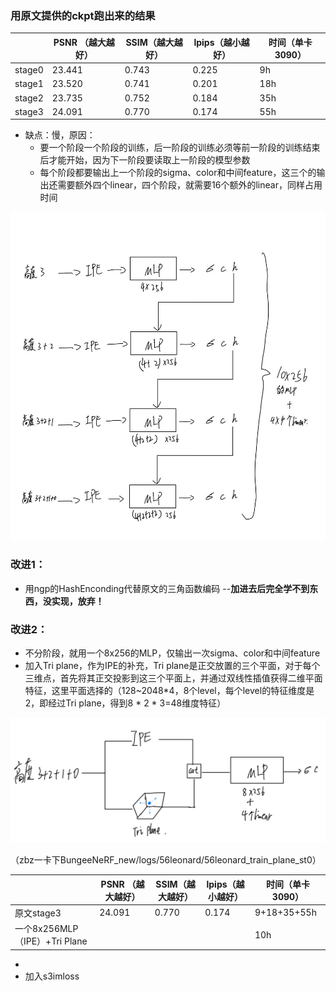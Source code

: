 ### 用原文提供的ckpt跑出来的结果

|        | PSNR （越大越好） | SSIM（越大越好） | lpips（越小越好） | 时间（单卡3090） |
| ------ | ----------------- | ---------------- | ----------------- | ---------------- |
| stage0 | 23.441            | 0.743            | 0.225             | 9h               |
| stage1 | 23.520            | 0.741            | 0.201             | 18h              |
| stage2 | 23.735            | 0.752            | 0.184             | 35h              |
| stage3 | 24.091            | 0.770            | 0.174             | 55h              |

* 缺点：慢，原因：
  * 要一个阶段一个阶段的训练，后一阶段的训练必须等前一阶段的训练结束后才能开始，因为下一阶段要读取上一阶段的模型参数
  * 每个阶段都要输出上一个阶段的sigma、color和中间feature，这三个的输出还需要额外四个linear，四个阶段，就需要16个额外的linear，同样占用时间


![image-20231022154842814](https://github.com/gjgjgjfff/Nerf_Learn/blob/main/Nerf%E7%B3%BB%E5%88%97/imgs/citynerf/citynerf.jpg)

### 改进1：

* 用ngp的HashEnconding代替原文的三角函数编码 --**加进去后完全学不到东西，没实现，放弃！**

### 改进2：

* 不分阶段，就用一个8x256的MLP，仅输出一次sigma、color和中间feature
* 加入Tri plane，作为IPE的补充，Tri plane是正交放置的三个平面，对于每个三维点，首先将其正交投影到这三个平面上，并通过双线性插值获得二维平面特征，这里平面选择的（128~2048*4，8个level，每个level的特征维度是2，即经过Tri plane，得到8 * 2 * 3=48维度特征）

![image-20231022164319043](https://github.com/gjgjgjfff/Nerf_Learn/blob/main/Nerf%E7%B3%BB%E5%88%97/imgs/citynerf/IPE+triplane.jpg)

（zbz一卡下BungeeNeRF_new/logs/56leonard/56leonard_train_plane_st0）

|                               | PSNR （越大越好） | SSIM（越大越好） | lpips（越小越好） | 时间（单卡3090） |
| ----------------------------- | ----------------- | ---------------- | ----------------- | ---------------- |
| 原文stage3                    | 24.091            | 0.770            | 0.174             | 9+18+35+55h      |
| 一个8x256MLP（IPE）+Tri Plane |                   |                  |                   | 10h              |

* 
* 加入s3imloss
